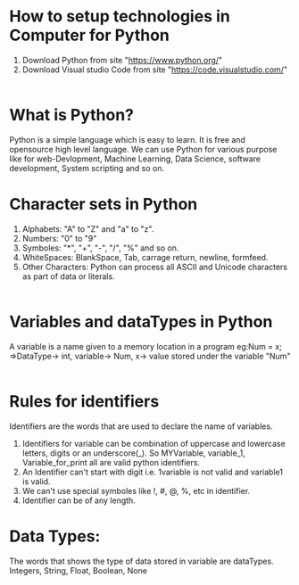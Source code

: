 # How to setup technologies in Computer for Python 
1. Download Python from site "https://www.python.org/"
2. Download Visual studio Code from site "https://code.visualstudio.com/" <br> <br>

# What is Python?
Python is a simple language which is easy to learn. It is free and opensource high level language. We can use Python for various purpose like for web-Devlopment, Machine Learning, Data Science, software development, System scripting and so on.

# Character sets in Python
1. Alphabets: "A" to "Z" and "a" to "z".
2. Numbers: "0" to "9"
3. Symboles: "*", "+", "-", "/", "%" and so on.
4. WhiteSpaces: BlankSpace, Tab, carrage return, newline, formfeed.
5. Other Characters: Python can process all ASCII and Unicode characters as part of data or literals.<br> <br>

# Variables and dataTypes in Python
A variable is a name given to a memory location in a program
eg:Num = x; <br>
=>DataType-> int, variable-> Num, x-> value stored under the variable "Num" <br><br>

# Rules for identifiers
Identifiers are the words that are used to declare the name of variables.
1. Identifiers for variable can be combination of uppercase and lowercase letters, digits or an underscore(_). So MYVariable, variable_1, Variable_for_print all are valid python identifiers.
2. An Identifier can't start with digit i.e. 1variable is not valid and variable1 is valid.
3. We can't use special symboles like !, #, @, %, etc in identifier.
4. Identifier can be of any length.
# Data Types:
The words that shows the type of data stored in variable are dataTypes.
 Integers, String, Float, Boolean, None<br><br>

